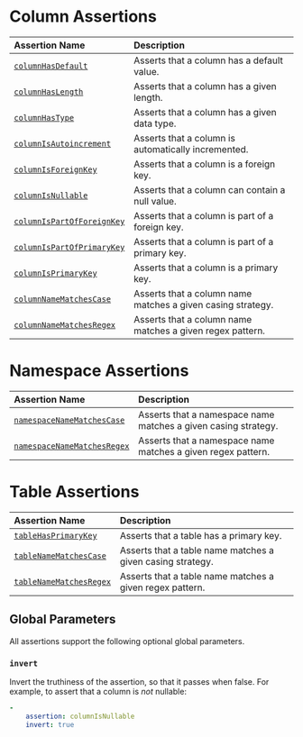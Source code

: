 
# Column Assertions

|Assertion Name|Description|
|:-|:-|
|[`columnHasDefault`](Assertions/Column/ColumnHasDefault.md)|Asserts that a column has a default value.|
|[`columnHasLength`](Assertions/Column/ColumnHasLength.md)|Asserts that a column has a given length.|
|[`columnHasType`](Assertions/Column/ColumnHasType.md)|Asserts that a column has a given data type.|
|[`columnIsAutoincrement`](Assertions/Column/ColumnIsAutoincrement.md)|Asserts that a column is automatically incremented.|
|[`columnIsForeignKey`](Assertions/Column/ColumnIsForeignKey.md)|Asserts that a column is a foreign key.|
|[`columnIsNullable`](Assertions/Column/ColumnIsNullable.md)|Asserts that a column can contain a null value.|
|[`columnIsPartOfForeignKey`](Assertions/Column/ColumnIsPartOfForeignKey.md)|Asserts that a column is part of a foreign key.|
|[`columnIsPartOfPrimaryKey`](Assertions/Column/ColumnIsPartOfPrimaryKey.md)|Asserts that a column is part of a primary key.|
|[`columnIsPrimaryKey`](Assertions/Column/ColumnIsPrimaryKey.md)|Asserts that a column is a primary key.|
|[`columnNameMatchesCase`](Assertions/Column/ColumnNameMatchesCase.md)|Asserts that a column name matches a given casing strategy.|
|[`columnNameMatchesRegex`](Assertions/Column/ColumnNameMatchesRegex.md)|Asserts that a column name matches a given regex pattern.|

# Namespace Assertions

|Assertion Name|Description|
|:-|:-|
|[`namespaceNameMatchesCase`](Assertions/Namespace/NamespaceNameMatchesCase.md)|Asserts that a namespace name matches a given casing strategy.|
|[`namespaceNameMatchesRegex`](Assertions/Namespace/NamespaceNameMatchesRegex.md)|Asserts that a namespace name matches a given regex pattern.|

# Table Assertions

|Assertion Name|Description|
|:-|:-|
|[`tableHasPrimaryKey`](Assertions/Table/TableHasPrimaryKey.md)|Asserts that a table has a primary key.|
|[`tableNameMatchesCase`](Assertions/Table/TableNameMatchesCase.md)|Asserts that a table name matches a given casing strategy.|
|[`tableNameMatchesRegex`](Assertions/Table/TableNameMatchesRegex.md)|Asserts that a table name matches a given regex pattern.|

## Global Parameters

All assertions support the following optional global parameters.

### `invert`

Invert the truthiness of the assertion, so that it passes when false. For
example, to assert that a column is _not_ nullable:

```yaml
-
    assertion: columnIsNullable
    invert: true
```
